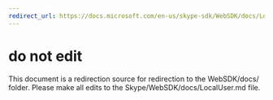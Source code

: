 ```yaml
---
redirect_url: https://docs.microsoft.com/en-us/skype-sdk/WebSDK/docs/LocalUser
---
```

# do not edit
This document is a redirection source for redirection to the WebSDK/docs/ folder. Please make all edits to the Skype/WebSDK/docs/LocalUser.md file.

